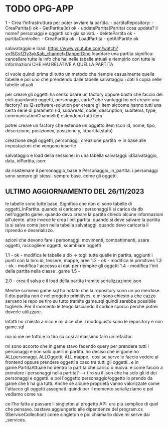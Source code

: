 # TODO OPG-APP

1 - Crea l'infrastruttura per poter avviare la partita.
        - partitaRepository: - CreaPartita() ok
                             - GetPartita(id) ok
                             - updatePartita(Partita) cosa updata? il nome? personaggi e oggetti son gia salvati.
                             - deletePartita ok
        - partitaController:    - CreaPartita ok
                                - LoadPartita 
                                - getAllPartite ok
                                
salavataggio e load: https://www.youtube.com/watch?v=f5GvfZfy3yk&ab_channel=DapperDino
loaddare una partita significa:
cancellare tutte le info che hai nelle tabelle attuali
 e riempirlo con tutte le informazioni CHE HAI RELATIVE A QUELLA PARTITA

 ci vuole quindi prima di tutto un metodo che riempie casualmente quelle tabelle 
 e poi uno che prendendo dalle tabelle salvataggio i dati li copia nelle tabelle attuali 

 per creare gli oggetti ha senso usare un factory oppure basta che faccio dei cicli guardando oggetti, personaggi, carte? 
 che vantaggi ho nel creare una factory?
 su l2-software-solution per creare gli item siccome hanno tutti una certa serie di parametri (id, subAreaId, code, description, subItems, type, communicationChannelId)
 estendono tutti item 

potrei creare un factory che estende un oggetto item (con id, nome, tipo, descrizione, posizionex, posizione y, idpartita,stato)



creazione degli oggetti, personaggi, creazione partita -> in base alle impostazioni che vengono inserite 



salvataggio e load della sessione:
in una tabella salvataggi: idSalvataggio, data, idPartita, json: 




da risistemare il personaggio_base e Personaggio_in_partita. i personaggi sono sempre gli stessi. sempre base. come gli oggetti.



## ULTIMO AGGIORNAMENTO DEL 26/11/2023
le tabelle sono tutte base.
Significa che non ci sono tabelle di oggetti_InPartita.
quando si caricano i personaggi li si carica da db nell'oggetto game.
quando devo creare la partita chiedo alcune informazioni all'utente. altre invece le crea l'init partita.
quando si deve salvare la partita la si salva come json nella tabella salvataggi. quando devo caricarla li riprendo e deserializzo.

azioni che devono fare i personaggi: movimenti, combattimenti, usare oggetti, raccogliere oggetti, scambiare oggetti



1.1 - ok - modifica le tabelle a db -> togli tutte quelle in partita, aggiunti i punti con la loro id, tessere, mappe, aree
1.2 - ok - modifica le primitives
1.3 - ok - modifica l'accesso ai dati per riempire gli oggetti
1.4 - modifica l'init della partita nella classe _game
1.5 - 

2.0 - crea il salva e il load della partita tramite serializzazione json



Mentre scrivevo game.sql ho notato che la repository sono un po merdose. il dto partita non è nel progetto primitives.
e mi sono chiesto a che cazzo servano le repo se tiro su tutto tramite game.sql
quindi sarebbe possibile toglierle. 
Per il momento le tengo lasciando il codice sporco perchè potrei doverle utilizzare.

Infatti ho chiesto a nico e mi dice che il modogiusto sono le repository e non game.sql

ma io me ne fotto e lo tiro su cosi al massimo farò un refactor.


mi sono accorto che in game stavo facendo query per prendere tutti i personaggi e non solo quelli in partita.
ho deciso che in game ho ALLpersonaggi, ALLOggetti, ALL mappe.. cosi se serve le faccio vedere al frontend oppure prendere oggetti a caso tra tutti gli oggetti..
e in game.PartitaAttuale ho dentro la partita che carico o nuova. 
e come faccio a prendere i personaggi nella partita? 
--> tiro su il json che ha solo gli id dei personaggi e oggetti. e poi l'oggetto personaggio/oggetto lo prendo da game che li ha gia tutti.
Anche se alcune proprietà vanno valorizzate come l'attacco gli oggetti assegnati. quindi per il momento serializziamo e poi vediamo come va

ce l'ho fatta a passare il singleton al progetto API. era piu semplice di quel che pensavo. bastava aggiungerlo alle dipendenze del program.cs (IServiceCollection) come singleton e poi chiamarlo dove mi serve dai _services.
